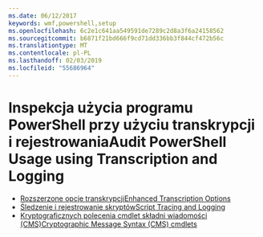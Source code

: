 ```yaml
---
ms.date: 06/12/2017
keywords: wmf,powershell,setup
ms.openlocfilehash: 6c2e1c641aa549591de7289c2d8a3f6a24158562
ms.sourcegitcommit: b6871f21bd666f9cd71dd336bb3f844cf472b56c
ms.translationtype: MT
ms.contentlocale: pl-PL
ms.lasthandoff: 02/03/2019
ms.locfileid: "55686964"
---
```

# <a name="audit-powershell-usage-using-transcription-and-logging"></a><span data-ttu-id="ea00a-102">Inspekcja użycia programu PowerShell przy użyciu transkrypcji i rejestrowania</span><span class="sxs-lookup"><span data-stu-id="ea00a-102">Audit PowerShell Usage using Transcription and Logging</span></span>

- [<span data-ttu-id="ea00a-103">Rozszerzone opcje transkrypcji</span><span class="sxs-lookup"><span data-stu-id="ea00a-103">Enhanced Transcription Options</span></span>](audit_transcript.md)
- [<span data-ttu-id="ea00a-104">Śledzenie i rejestrowanie skryptów</span><span class="sxs-lookup"><span data-stu-id="ea00a-104">Script Tracing and Logging</span></span>](audit_script.md)
- [<span data-ttu-id="ea00a-105">Kryptograficznych polecenia cmdlet składni wiadomości (CMS)</span><span class="sxs-lookup"><span data-stu-id="ea00a-105">Cryptographic Message Syntax (CMS) cmdlets</span></span>](audit_cms.md)
